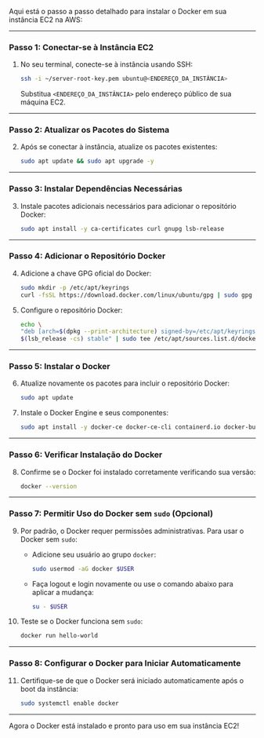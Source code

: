 Aqui está o passo a passo detalhado para instalar o Docker em sua instância EC2 na AWS:

---

### **Passo 1: Conectar-se à Instância EC2**

1. No seu terminal, conecte-se à instância usando SSH:
   ```bash
   ssh -i ~/server-root-key.pem ubuntu@<ENDEREÇO_DA_INSTÂNCIA>
   ```
   Substitua `<ENDEREÇO_DA_INSTÂNCIA>` pelo endereço público de sua máquina EC2.

---

### **Passo 2: Atualizar os Pacotes do Sistema**

2. Após se conectar à instância, atualize os pacotes existentes:
   ```bash
   sudo apt update && sudo apt upgrade -y
   ```

---

### **Passo 3: Instalar Dependências Necessárias**

3. Instale pacotes adicionais necessários para adicionar o repositório Docker:
   ```bash
   sudo apt install -y ca-certificates curl gnupg lsb-release
   ```

---

### **Passo 4: Adicionar o Repositório Docker**

4. Adicione a chave GPG oficial do Docker:
   ```bash
   sudo mkdir -p /etc/apt/keyrings
   curl -fsSL https://download.docker.com/linux/ubuntu/gpg | sudo gpg --dearmor -o /etc/apt/keyrings/docker.gpg
   ```

5. Configure o repositório Docker:
   ```bash
   echo \
   "deb [arch=$(dpkg --print-architecture) signed-by=/etc/apt/keyrings/docker.gpg] https://download.docker.com/linux/ubuntu \
   $(lsb_release -cs) stable" | sudo tee /etc/apt/sources.list.d/docker.list > /dev/null
   ```

---

### **Passo 5: Instalar o Docker**

6. Atualize novamente os pacotes para incluir o repositório Docker:
   ```bash
   sudo apt update
   ```

7. Instale o Docker Engine e seus componentes:
   ```bash
   sudo apt install -y docker-ce docker-ce-cli containerd.io docker-buildx-plugin docker-compose-plugin
   ```

---

### **Passo 6: Verificar Instalação do Docker**

8. Confirme se o Docker foi instalado corretamente verificando sua versão:
   ```bash
   docker --version
   ```

---

### **Passo 7: Permitir Uso do Docker sem `sudo` (Opcional)**

9. Por padrão, o Docker requer permissões administrativas. Para usar o Docker sem `sudo`:
   - Adicione seu usuário ao grupo `docker`:
     ```bash
     sudo usermod -aG docker $USER
     ```
   - Faça logout e login novamente ou use o comando abaixo para aplicar a mudança:
     ```bash
     su - $USER
     ```

10. Teste se o Docker funciona sem `sudo`:
    ```bash
    docker run hello-world
    ```

---

### **Passo 8: Configurar o Docker para Iniciar Automaticamente**

11. Certifique-se de que o Docker será iniciado automaticamente após o boot da instância:
    ```bash
    sudo systemctl enable docker
    ```

---

Agora o Docker está instalado e pronto para uso em sua instância EC2!
